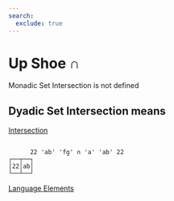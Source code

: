 ```yaml
---
search:
  exclude: true
---
```






<h1 class="heading"><span class="name">Up Shoe</span> <span class="command">∩</span></h1>



Monadic Set Intersection is not defined

## Dyadic Set Intersection means


[Intersection](../primitive-functions/intersection.md)
```apl

      22 'ab' 'fg' ∩ 'a' 'ab' 22
┌──┬──┐
│22│ab│
└──┴──┘

```


[Language Elements](./language-elements.md)


